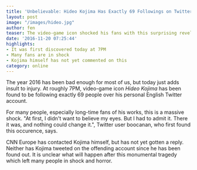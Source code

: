 ```yaml
---
title: 'Unbelievable: Hideo Kojima Has Exactly 69 Followings on Twitter'
layout: post
image: "/images/hideo.jpg"
author: fen
teaser: The video-game icon shocked his fans with this surprising revelation.
date: '2016-11-20 07:25:44'
highlights:
- It was first discovered today at 7PM
- Many fans are in shock
- Kojima himself has not yet commented on this
category: online
---
```


The year 2016 has been bad enough for most of us, but today just adds insult to injury. At roughly 7PM, video-game icon *Hideo Kojima* has been found to be following exactly 69 people over his personal English Twitter account.

For many people, especially long-time fans of his works, this is a massive shock. "At first, I didn't want to believe my eyes. But I had to admit it. There it was, and nothing could change it.", Twitter user boocanan, who first found this occurence, says.

CNN Europe has contacted Kojima himself, but has not yet gotten a reply. Neither has Kojima tweeted on the offending account since he has been found out. It is unclear what will happen after this monumental tragedy which left many people in shock and horror.